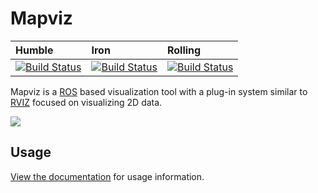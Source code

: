 Mapviz
======
| Humble | Iron | Rolling |
| :--- | :--- | :--- |
| [![Build Status](https://build.ros2.org/job/Hbin_uJ64__mapviz__ubuntu_jammy_amd64__binary/badge/icon)](https://build.ros2.org/job/Hbin_uJ64__mapviz__ubuntu_jammy_amd64__binary/) | [![Build Status](https://build.ros2.org/job/Ibin_uJ64__mapviz__ubuntu_jammy_amd64__binary/badge/icon)](https://build.ros2.org/job/Ibin_uJ64__mapviz__ubuntu_jammy_amd64__binary/) | [![Build Status](https://build.ros2.org/job/Rbin_uJ64__mapviz__ubuntu_jammy_amd64__binary/badge/icon)](https://build.ros2.org/job/Rbin_uJ64__mapviz__ubuntu_jammy_amd64__binary/)

Mapviz is a [ROS](http://www.ros.org/) based visualization tool with a plug-in system similar to [RVIZ](http://wiki.ros.org/rviz) focused on visualizing 2D data.

![](https://github.com/swri-robotics/mapviz/wiki/mapviz.png)

Usage
-----

[View the documentation](https://swri-robotics.github.io/mapviz/) for usage information.
